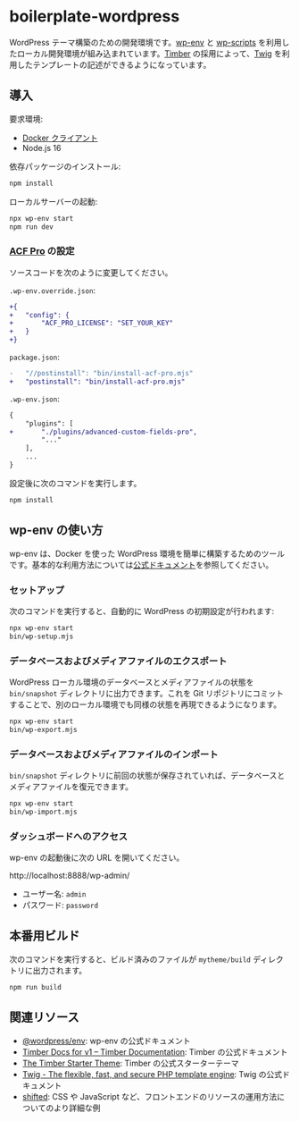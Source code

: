 # boilerplate-wordpress

WordPress テーマ構築のための開発環境です。[wp-env](https://ja.wordpress.org/team/handbook/block-editor/reference-guides/packages/packages-env/) と [wp-scripts](https://developer.wordpress.org/block-editor/reference-guides/packages/packages-scripts/) を利用したローカル開発環境が組み込まれています。[Timber](https://upstatement.com/timber/) の採用によって、[Twig](https://twig.symfony.com/) を利用したテンプレートの記述ができるようになっています。

## 導入

要求環境:

- [Docker クライアント](https://hub.docker.com/editions/community/docker-ce-desktop-mac/)
- Node.js 16

依存パッケージのインストール:

```bash
npm install
```

ローカルサーバーの起動:

```bash
npx wp-env start
npm run dev
```

### [ACF Pro](https://www.advancedcustomfields.com/pro/) の設定

ソースコードを次のように変更してください。

`.wp-env.override.json`:

```diff
+{
+	"config": {
+		"ACF_PRO_LICENSE": "SET_YOUR_KEY"
+	}
+}
```

`package.json`:

```diff
-	"//postinstall": "bin/install-acf-pro.mjs"
+	"postinstall": "bin/install-acf-pro.mjs"
```

`.wp-env.json`:

```diff
{
	"plugins": [
+		"./plugins/advanced-custom-fields-pro",
		"..."
	],
	...
}
```

設定後に次のコマンドを実行します。

```bash
npm install
```

## wp-env の使い方

wp-env は、Docker を使った WordPress 環境を簡単に構築するためのツールです。基本的な利用方法については[公式ドキュメント](https://ja.wordpress.org/team/handbook/block-editor/reference-guides/packages/packages-env/)を参照してください。

### セットアップ

次のコマンドを実行すると、自動的に WordPress の初期設定が行われます:

```bash
npx wp-env start
bin/wp-setup.mjs
```

### データベースおよびメディアファイルのエクスポート

WordPress ローカル環境のデータベースとメディアファイルの状態を `bin/snapshot` ディレクトリに出力できます。これを Git リポジトリにコミットすることで、別のローカル環境でも同様の状態を再現できるようになります。

```bash
npx wp-env start
bin/wp-export.mjs
```

### データベースおよびメディアファイルのインポート

`bin/snapshot` ディレクトリに前回の状態が保存されていれば、データベースとメディアファイルを復元できます。

```bash
npx wp-env start
bin/wp-import.mjs
```

### ダッシュボードへのアクセス

wp-env の起動後に次の URL を開いてください。

http://localhost:8888/wp-admin/

- ユーザー名: `admin`
- パスワード: `password`

## 本番用ビルド

次のコマンドを実行すると、ビルド済みのファイルが `mytheme/build` ディレクトリに出力されます。

```bash
npm run build
```

## 関連リソース

- [@wordpress/env](https://ja.wordpress.org/team/handbook/block-editor/reference-guides/packages/packages-env/): wp-env の公式ドキュメント
- [Timber Docs for v1 – Timber Documentation](https://timber.github.io/docs/): Timber の公式ドキュメント
- [The Timber Starter Theme](https://github.com/timber/starter-theme): Timber の公式スターターテーマ
- [Twig - The flexible, fast, and secure PHP template engine](https://twig.symfony.com/): Twig の公式ドキュメント
- [shifted](https://github.com/yuheiy/shifted): CSS や JavaScript など、フロントエンドのリソースの運用方法についてのより詳細な例
